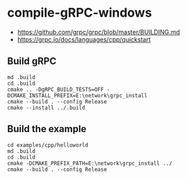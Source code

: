 # compile-gRPC-windows

- https://github.com/grpc/grpc/blob/master/BUILDING.md
- https://grpc.io/docs/languages/cpp/quickstart


## Build gRPC
```
md .build
cd .build
cmake .. -DgRPC_BUILD_TESTS=OFF -DCMAKE_INSTALL_PREFIX=E:\network\grpc_install
cmake --build . --config Release
cmake --install ../.build
```

## Build the example
```
cd examples/cpp/helloworld
md .build
cd .build
cmake -DCMAKE_PREFIX_PATH=E:\network\grpc_install ../
cmake --build . --config Release
```
